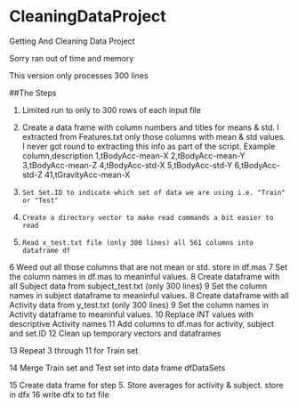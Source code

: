 # CleaningDataProject
Getting And Cleaning Data Project


Sorry ran out of time and memory

This version only processes 300 lines

##The Steps

1. Limited run to only to 300 rows of each input file
2. Create a data frame with column numbers and titles for means & std. I extracted from Features.txt only those columns with mean & std values. I never got round to extracting this info as part of the script.
      Example
        column,description 
        1,tBodyAcc-mean-X
        2,tBodyAcc-mean-Y
        3,tBodyAcc-mean-Z
        4,tBodyAcc-std-X
        5,tBodyAcc-std-Y
        6,tBodyAcc-std-Z
        41,tGravityAcc-mean-X
  
3.     Set Set.ID to indicate which set of data we are using i.e. "Train" or "Test"
4.     Create a directory vector to make read commands a bit easier to read
5.     Read x_test.txt file (only 300 lines) all 561 columns into dataframe df
6     Weed out all those columns that are not mean or std. store in df.mas
7     Set the column names in df.mas to meaninful values.
8     Create dataframe with all Subject data from subject_test.txt (only 300 lines)
9     Set the column names in subject dataframe to meaninful values.
8     Create dataframe with all Activity data from y_test.txt (only 300 lines)
9     Set the column names in Activity dataframe to meaninful values.
10    Replace INT values with descriptive Activity names
11    Add columns to df.mas for activity, subject and set.ID
12    Clean up temporary vectors and dataframes

13    Repeat 3 through 11 for Train set

14    Merge Train set and Test set into data frame dfDataSets

15    Create data frame for step 5. Store averages for activity & subject. store in dfx
16    write dfx to txt file


